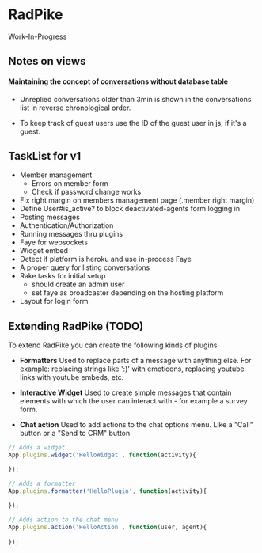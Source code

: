 # RadPike

Work-In-Progress

## Notes on views

#### Maintaining the concept of conversations without database table

* Unreplied conversations older than 3min is shown in the conversations list in reverse chronological order.

* To keep track of guest users use the ID of the guest user in js, if it's a guest.

## TaskList for v1

* Member management
  * Errors on member form
  * Check if password change works
* Fix right margin on members management page (.member right margin)
* Define User#is_active? to block deactivated-agents form logging in
* Posting messages
* Authentication/Authorization
* Running messages thru plugins
* Faye for websockets
* Widget embed
* Detect if platform is heroku and use in-process Faye
* A proper query for listing conversations
* Rake tasks for initial setup
  * should create an admin user
  * set faye as broadcaster depending on the hosting platform
* Layout for login form

## Extending RadPike (TODO)

To extend RadPike you can create the following kinds of plugins

* **Formatters**
  Used to replace parts of a message with anything else. For example: replacing strings like ':)' with emoticons, replacing youtube links with youtube embeds, etc.

* **Interactive Widget**
  Used to create simple messages that contain elements with which the user can interact with - for example a survey form.

* **Chat action**
  Used to add actions to the chat options menu. Like a "Call" button or a "Send to CRM" button.


```javascript
// Adds a widget
App.plugins.widget('HelloWidget', function(activity){

});

// Adds a formatter
App.plugins.formatter('HelloPlugin', function(activity){
  
});

// Adds action to the chat menu
App.plugins.action('HelloAction', function(user, agent){
  
});
```

